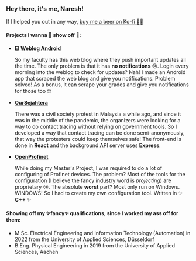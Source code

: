 ### Hey there, it's me, Naresh! 

If I helped you out in any way, [buy me a beer on Ko-fi 🍻🍻](https://ko-fi.com/nareshkumarrao) 

#### Projects I wanna 💖 show off 💖:
- [**EI Weblog Android**](https://github.com/naresh97/ei-weblog-android)

  So my faculty has this web blog where they push important updates all the time. The only problem is that it has **no notifications** 😢. Login every morning into the weblog to check for updates? Nah! I made an Android app that scraped the web blog and give you notifications. Problem solved! As a bonus, it can scrape your grades and give you notifications for those too 🤓
  
- [**OurSejahtera**](https://github.com/naresh97/our-sejahtera)

  There was a civil society protest in Malaysia a while ago, and since it was in the middle of the pandemic, the organizers were looking for a way to do contact tracing without relying on government tools. So I developed a way that contact tracing can be done semi-anonymously, that way the protesters could keep themselves safe! The front-end is done in **React** and the background API server uses **Express**. 
  
- [**OpenProfinet**](https://github.com/naresh97/OpenProfinet)

  While doing my Master's Project, I was required to do a lot of configuring of Profinet devices. The problem? Most of the tools for the configuration (I believe the fancy industry word is _projecting_) are proprietary 😢. The absolute **worst** part? Most only run on Windows. WINDOWS! So I had to create my own configuration tool. Written in ✨ **C++** ✨

#### Showing off my ✨**fancy**✨ **qualifications**, since I worked my ass off for them:
- M.Sc. Electrical Engineering and Information Technology (Automation) in 2022 from the University of Applied Sciences, Düsseldorf
- B.Eng. Physical Engineering in 2019 from the University of Applied Sciences, Aachen
